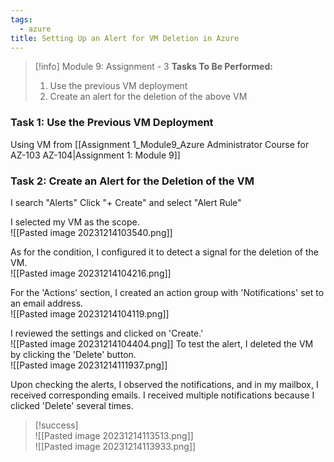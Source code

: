 ```yaml
---
tags:
  - azure
title: Setting Up an Alert for VM Deletion in Azure
---
```

<!--
**Proficiency in Azure Monitoring: Setting Up VM Deletion Alerts!** I've completed an assignment in the Azure Administrator course, which involved using the previously deployed VM to create an alert rule for its deletion. This task allowed me to explore Azure's alerting mechanisms, focusing on detecting and responding to specific activities like VM deletion. The process involved configuring the alert condition, creating an action group with email notifications, and testing the alert by deleting the VM. Successfully implementing this alert system demonstrated my growing skills in Azure's monitoring and notification capabilities, an essential part of managing cloud resources.

#Azure #CloudMonitoring #AzureAdministrator #VMManagement #AlertSystem #ProfessionalDevelopment
-->
> [!info] Module 9: Assignment - 3
> **Tasks To Be Performed:** 
> 1. Use the previous VM deployment 
> 2. Create an alert for the deletion of the above VM

### Task 1: Use the Previous VM Deployment
Using VM from [[Assignment 1_Module9_Azure Administrator Course for AZ-103 AZ-104|Assignment 1: Module 9]]

### Task 2: Create an Alert for the Deletion of the VM

I search "Alerts"
Click "+ Create" and select "Alert Rule"

I selected my VM as the scope.
<br>![[Pasted image 20231214103540.png]]

As for the condition, I configured it to detect a signal for the deletion of the VM.
<br>![[Pasted image 20231214104216.png]]

For the 'Actions' section, I created an action group with 'Notifications' set to an email address.
<br>![[Pasted image 20231214104119.png]]

I reviewed the settings and clicked on 'Create.'
<br>![[Pasted image 20231214104404.png]]
To test the alert, I deleted the VM by clicking the 'Delete' button.
<br>![[Pasted image 20231214111937.png]]

Upon checking the alerts, I observed the notifications, and in my mailbox, I received corresponding emails. I received multiple notifications because I clicked 'Delete' several times.

> [!success]
> <br>![[Pasted image 20231214113513.png]]
> <br>![[Pasted image 20231214113933.png]]